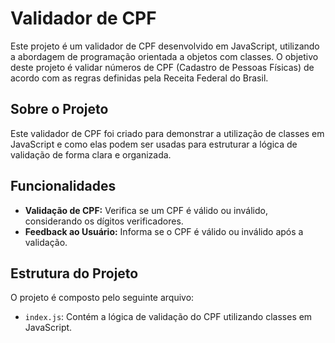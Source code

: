 # Validador de CPF

Este projeto é um validador de CPF desenvolvido em JavaScript, utilizando a abordagem de programação orientada a objetos com classes. O objetivo deste projeto é validar números de CPF (Cadastro de Pessoas Físicas) de acordo com as regras definidas pela Receita Federal do Brasil.

## Sobre o Projeto

Este validador de CPF foi criado para demonstrar a utilização de classes em JavaScript e como elas podem ser usadas para estruturar a lógica de validação de forma clara e organizada.

## Funcionalidades

- **Validação de CPF:** Verifica se um CPF é válido ou inválido, considerando os dígitos verificadores.
- **Feedback ao Usuário:** Informa se o CPF é válido ou inválido após a validação.

## Estrutura do Projeto

O projeto é composto pelo seguinte arquivo:

- `index.js`: Contém a lógica de validação do CPF utilizando classes em JavaScript.
